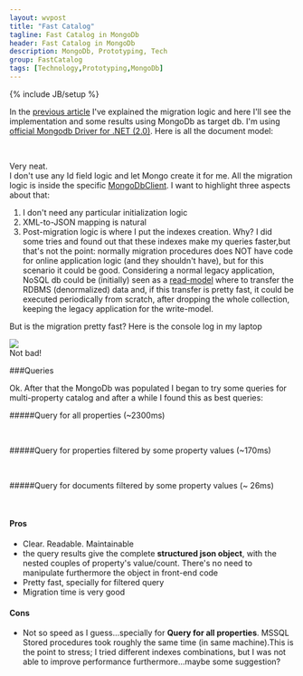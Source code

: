 ```yaml
---
layout: wvpost
title: "Fast Catalog"
tagline: Fast Catalog in MongoDb
header: Fast Catalog in MongoDb
description: MongoDb, Prototyping, Tech
group: FastCatalog
tags: [Technology,Prototyping,MongoDb]
---
```

{% include JB/setup %}

In the <a href="{{ BASE_PATH }}/2015/06/14/fastcatalog-sql2nosql" target="_blank">previous article</a> I've explained the migration logic and here I'll see the implementation and some results using MongoDb as target db. I'm using <a href="http://docs.mongodb.org/ecosystem/drivers/csharp/" target="_blank">official Mongodb Driver for .NET (2.0)</a>. Here is all the document model:

<script type="syntaxhighlighter" class="brush: csharp">
<![CDATA[
namespace SQL2MongoDB.Models
{

    public class MongoProduct
    {
        public string Code { get; set; }
        public string Description { get; set; }
        public double Price { get; set; }
        public long IdCategory { get; set; }
        public IList<string> Synonims { get; set; }
        public IList<ProductAttribute> Attributes { get; set; }
    }

    public class ProductAttribute
    {
        public string Key { get; set; }
        public string Value { get; set; }
    }
}
]]></script> 

Very neat. <br/>
I don't use any Id field logic and let Mongo create it for me.
All the migration logic is inside the specific <a href="https://github.com/williamverdolini/FastCatalog/blob/master/Catalog/SQL2MongoDB/Logic/MongoDbClient.cs" target="_blank">MongoDbClient</a>. I want to highlight three aspects about that:

<ol>
<li>I don't need any particular initialization logic</li>
<li>XML-to-JSON mapping is natural

<script type="syntaxhighlighter" class="brush: csharp">
<![CDATA[
public void Save(SQLProduct dbProduct)
{
		Contract.Requires<ArgumentNullException>(dbProduct != null, "dbProduct");
		var product = new MongoProduct
		{
				Code = dbProduct.Data.Code,
				Description = dbProduct.Data.Description,
				IdCategory = dbProduct.Data.IdCategory,
				Price = Math.Round(10 + rnd.NextDouble() * (1000 - 10),2),
				Synonims = dbProduct.Synonims.ToStringList(),
				Attributes = dbProduct.Attributes.ToProductAttributes()
		};
		products.Add(product.ToBsonDocument());
}
]]></script> 
</li>
<li>Post-migration logic is where I put the indexes creation. Why? I did some tries and found out that these indexes make my queries faster,but that's not the point: normally migration procedures does NOT have code for online application logic (and they shouldn't have), but for this scenario it could be good. Considering a normal legacy application, NoSQL db could be (initially) seen as a <a href="http://www.cqrs.nu/tutorial/cs/03-read-models" target="_blank">read-model</a> where to transfer the RDBMS (denormalized) data and, if this transfer is pretty fast, it could be executed periodically from scratch, after dropping the whole collection, keeping the legacy application for the write-model.</li>
</ol>

But is the migration pretty fast? Here is the console log in my laptop

<img src="{{ BASE_PATH }}/images/fastcatalog/fastcatalog_mongo_console.png"  class="img-rounded"  /><br/>
Not bad!

###Queries

Ok. After that the MongoDb was populated I began to try some queries for multi-property catalog and after a while I found this as best queries:

#####Query for all properties (~2300ms)
<script type="syntaxhighlighter" class="brush: js">
<![CDATA[
db.Products.aggregate([
	{$unwind: "$Attributes"},
	{$group: { _id: "$Attributes", total: {$sum: 1} }},
	{$sort: {"_id.Value":1}},
	{$group: { _id: "$_id.Key", Properties: {$push: {Value:"$_id.Value", Count:"$total"}}}},
	{$sort: {_id:1, "Properties.Value": 1}}
]);
]]></script> 

#####Query for properties filtered by some property values  (~170ms)
<script type="syntaxhighlighter" class="brush: js">
<![CDATA[
db.Products.aggregate([
	{$match: { 
		$and: [
			{"IdCategory":245710},
			{"Price":{$gte: 100, $lt: 400}},
			{$and: [{"Attributes.Key":"FORMATO"}, {"Attributes.Value":"0402 (1.0 x 0.5mm)"}]},
			{$and: [{"Attributes.Key":"TOLLERANZA"}, {"Attributes.Value": {$in: ["± 0.01%","± 0.05%","± 0.1%"]}}]}
		]
	}},	
	{$unwind: "$Attributes"},
	{$group: { _id: "$Attributes", total: {$sum: 1} }},
	{$sort: {"_id.Value":1}},
	{$group: { _id: "$_id.Key", Properties: {$push: {Value:"$_id.Value", Count:"$total"}}}},
	{$sort: {_id:1, "Properties.Value": 1}}
]);
]]></script> 

#####Query for documents filtered by some property values (~ 26ms)
<script type="syntaxhighlighter" class="brush: js">
<![CDATA[
db.Products.find({
        $and: [
                {"IdCategory":245710},
                {"Price":{$gte: 200, $lt: 400}},
                {$and: [{"Attributes.Key":"FORMATO"}, {"Attributes.Value":"0402 (1.0 x 0.5mm)"}]},
                {$and: [{"Attributes.Key":"TOLLERANZA"}, {"Attributes.Value": {$in: ["± 0.01%","± 0.05%","± 0.1%"]}}]}
            ]
})
.limit(10)
]]></script> 

<div class="col-md-6">
<h4>Pros</h4>
<ul>
<li>Clear. Readable. Maintainable</li>
<li>the query results give the complete <b>structured json object</b>, with the nested couples of property's value/count. There's no need to manipulate furthermore the object in front-end code</li>
<li>Pretty fast, specially for filtered query</li>
<li>Migration time is very good</li>
</ul>
</div>
<div class="col-md-6">
<h4>Cons</h4>
<ul>
<li>Not so speed as I guess...specially for <b>Query for all properties</b>. MSSQL Stored procedures took roughly the same time (in same machine).This is the point to stress; I tried different indexes combinations, but I was not able to improve performance furthermore...maybe some suggestion?</li>
</ul>
</div>
